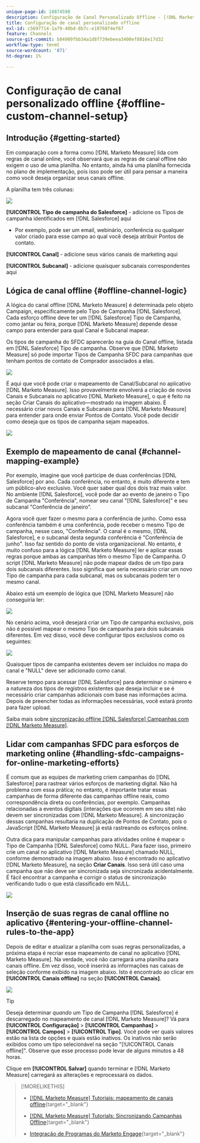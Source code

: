 ```yaml
---
unique-page-id: 18874598
description: Configuração de Canal Personalizado Offline - [!DNL Marketo Measure]
title: Configuração de canal personalizado offline
exl-id: c5697714-1a79-40bd-8b7c-e10768f4ef67
feature: Channels
source-git-commit: b84909fbb34a1d8f739ebeea3400ef8816e17d32
workflow-type: tm+mt
source-wordcount: '871'
ht-degree: 1%

---
```


# Configuração de canal personalizado offline {#offline-custom-channel-setup}

## Introdução {#getting-started}

Em comparação com a forma como [!DNL Marketo Measure] lida com regras de canal online, você observará que as regras de canal offline não exigem o uso de uma planilha. No entanto, ainda há uma planilha fornecida no plano de implementação, pois isso pode ser útil para pensar a maneira como você deseja organizar seus canais offline.

A planilha tem três colunas:

![](assets/1-2.png)

**[!UICONTROL Tipo de campanha do Salesforce]** - adicione os Tipos de campanha identificados em [!DNL Salesforce] aqui

* Por exemplo, pode ser um email, webinário, conferência ou qualquer valor criado para esse campo ao qual você deseja atribuir Pontos de contato.

**[!UICONTROL Canal]** - adicione seus vários canais de marketing aqui

**[!UICONTROL Subcanal]** - adicione quaisquer subcanais correspondentes aqui

## Lógica de canal offline {#offline-channel-logic}

A lógica do canal offline [!DNL Marketo Measure] é determinada pelo objeto Campaign, especificamente pelo Tipo de Campanha [!DNL Salesforce]. Cada esforço offline deve ter um [!DNL Salesforce] Tipo de Campanha, como jantar ou feira, porque [!DNL Marketo Measure] depende desse campo para entender para qual Canal e Subcanal mapear.

Os tipos de campanha do SFDC aparecerão na guia do Canal offline, listada em [!DNL Salesforce] Tipo de campanha. Observe que [!DNL Marketo Measure] só pode importar Tipos de Campanha SFDC para campanhas que tenham pontos de contato de Comprador associados a elas.

![](assets/2-2.png)

É aqui que você pode criar o mapeamento de Canal/Subcanal no aplicativo [!DNL Marketo Measure]. Isso provavelmente envolverá a criação de novos Canais e Subcanais no aplicativo [!DNL Marketo Measure], o que é feito na seção Criar Canais do aplicativo—mostrado na imagem abaixo. É necessário criar novos Canais e Subcanais para [!DNL Marketo Measure] para entender para onde enviar Pontos de Contato. Você pode decidir como deseja que os tipos de campanha sejam mapeados.

![](assets/3-2.png)

## Exemplo de mapeamento de canal {#channel-mapping-example}

Por exemplo, imagine que você participe de duas conferências [!DNL Salesforce] por ano. Cada conferência, no entanto, é muito diferente e tem um público-alvo exclusivo. Você quer saber qual dos dois traz mais valor. No ambiente [!DNL Salesforce], você pode dar ao evento de janeiro o Tipo de Campanha &quot;Conferência&quot;, nomear seu canal &quot;[!DNL Salesforce]&quot; e seu subcanal &quot;Conferência de janeiro&quot;.

Agora você quer fazer o mesmo para a conferência de junho. Como essa conferência também é uma conferência, pode receber o mesmo Tipo de campanha, nesse caso, &quot;Conferência&quot;. O canal é o mesmo, [!DNL Salesforce], e o subcanal desta segunda conferência é &quot;Conferência de junho&quot;. Isso faz sentido do ponto de vista organizacional. No entanto, é muito confuso para a lógica [!DNL Marketo Measure] ler e aplicar essas regras porque ambas as campanhas têm o mesmo Tipo de Campanha. O script [!DNL Marketo Measure] não pode mapear dados de um tipo para dois subcanais diferentes. Isso significa que seria necessário criar um novo Tipo de campanha para cada subcanal, mas os subcanais podem ter o mesmo canal.

Abaixo está um exemplo de lógica que [!DNL Marketo Measure] não conseguiria ler:

![](assets/4-2.png)

No cenário acima, você desejará criar um Tipo de campanha exclusivo, pois não é possível mapear o mesmo Tipo de campanha para dois subcanais diferentes. Em vez disso, você deve configurar tipos exclusivos como os seguintes:

![](assets/5-2.png)

Quaisquer tipos de campanha existentes devem ser incluídos no mapa do canal e &quot;NULL&quot; deve ser adicionado como canal.

Reserve tempo para acessar [!DNL Salesforce] para determinar o número e a natureza dos tipos de registros existentes que deseja incluir e se é necessário criar campanhas adicionais com base nas informações acima. Depois de preencher todas as informações necessárias, você estará pronto para fazer upload.

Saiba mais sobre [sincronização offline [!DNL Salesforce] Campanhas com [!DNL Marketo Measure]](/help/channel-tracking-and-setup/offline-channels/legacy-processes/syncing-offline-campaigns.md).

## Lidar com campanhas SFDC para esforços de marketing online {#handling-sfdc-campaigns-for-online-marketing-efforts}

É comum que as equipes de marketing criem campanhas do [!DNL Salesforce] para rastrear vários esforços de marketing digital. Não há problema com essa prática; no entanto, é importante tratar essas campanhas de forma diferente das campanhas offline reais, como correspondência direta ou conferências, por exemplo. Campanhas relacionadas a eventos digitais (interações que ocorrem em seu site) não devem ser sincronizadas com [!DNL Marketo Measure]. A sincronização dessas campanhas resultaria na duplicação de Pontos de Contato, pois o JavaScript [!DNL Marketo Measure] já está rastreando os esforços online.

Outra dica para manipular campanhas para atividades online é mapear o Tipo de Campanha [!DNL Salesforce] como NULL. Para fazer isso, primeiro crie um canal no aplicativo [!DNL Marketo Measure] chamado NULL, conforme demonstrado na imagem abaixo. Isso é encontrado no aplicativo [!DNL Marketo Measure], na seção **Criar Canais**. Isso será útil caso uma campanha que não deve ser sincronizada seja sincronizada acidentalmente. É fácil encontrar a campanha e corrigir o status de sincronização verificando tudo o que está classificado em NULL.

![](assets/6-2.png)

## Inserção de suas regras de canal offline no aplicativo {#entering-your-offline-channel-rules-to-the-app}

Depois de editar e atualizar a planilha com suas regras personalizadas, a próxima etapa é recriar esse mapeamento de canal no aplicativo [!DNL Marketo Measure]. Na verdade, você não carregará uma planilha para canais offline. Em vez disso, você inserirá as informações nas caixas de seleção conforme exibido na imagem abaixo. Isto é encontrado ao clicar em **[!UICONTROL Canais offline]** na seção **[!UICONTROL Canais]**.

![](assets/7-2.png)

>[!TIP]
>
>Deseja determinar _quando_ um Tipo de Campanha [!DNL Salesforce] é descarregado no mapeamento de canal [!DNL Marketo Measure]? Vá para **[!UICONTROL Configuração]** > **[!UICONTROL Campanhas]** > **[!UICONTROL Campos]** > **[!UICONTROL Tipo]**. Você pode ver quais valores estão na lista de opções e quais estão inativos. Os inativos não serão exibidos como um tipo selecionável na seção &quot;[!UICONTROL Canais offline]&quot;. Observe que esse processo pode levar de alguns minutos a 48 horas.

Clique em **[!UICONTROL Salvar]** quando terminar e [!DNL Marketo Measure] carregará as alterações e reprocessará os dados.

>[!MORELIKETHIS]
>
>* [[!DNL Marketo Measure] Tutoriais: mapeamento de canais offline](https://experienceleague.adobe.com/pt-br/docs/marketo-measure-learn/tutorials/onboarding/marketo-measure-salesforce/mapping-offline-channels){target="_blank"}
>
>* [[!DNL Marketo Measure] Tutorials: Sincronizando Campanhas Offline](https://experienceleague.adobe.com/en/docs/marketo-measure-learn/tutorials/onboarding/marketo-measure-salesforce/syncing-offline-campaigns){target="_blank"}
>
>* [Integração de Programas do Marketo Engage](/help/marketo-measure-and-marketo/marketo-measure-integrations-with-marketo/marketo-engage-programs-integration.md#channel-mapping){target="_blank"}

